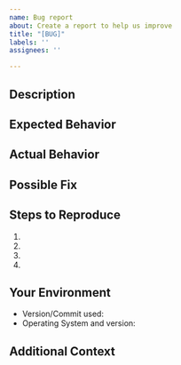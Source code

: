 ```yaml
---
name: Bug report
about: Create a report to help us improve
title: "[BUG]"
labels: ''
assignees: ''

---
```


<!--- Provide a general summary of the issue in the Title above -->

## Description
<!--- Provide a more detailed introduction to the issue itself, and why you consider it to be a bug -->

## Expected Behavior
<!--- Tell us what should happen -->

## Actual Behavior
<!--- Tell us what happens instead -->

## Possible Fix
<!--- Not obligatory, but suggest a fix or reason for the bug -->

## Steps to Reproduce
<!--- Provide a link to a live example, or an unambiguous set of steps to -->
<!--- reproduce this bug. Include code to reproduce, if relevant -->
1.
2.
3.
4.
<!--- If applicable, add screenshots to help explain your problem. -->

## Your Environment
<!--- Include as many relevant details about the environment you experienced the bug in -->
* Version/Commit used:
* Operating System and version:

## Additional Context
<!--- How has this bug affected you? What were you trying to accomplish? -->
<!--- Any other additional context about the issue here -->
